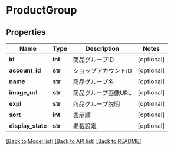 # ProductGroup

## Properties
Name | Type | Description | Notes
------------ | ------------- | ------------- | -------------
**id** | **int** | 商品グループID | [optional] 
**account_id** | **str** | ショップアカウントID | [optional] 
**name** | **str** | 商品グループ名 | [optional] 
**image_url** | **str** | 商品グループ画像URL | [optional] 
**expl** | **str** | 商品グループ説明 | [optional] 
**sort** | **int** | 表示順 | [optional] 
**display_state** | **str** | 掲載設定 | [optional] 

[[Back to Model list]](../README.md#documentation-for-models) [[Back to API list]](../README.md#documentation-for-api-endpoints) [[Back to README]](../README.md)


